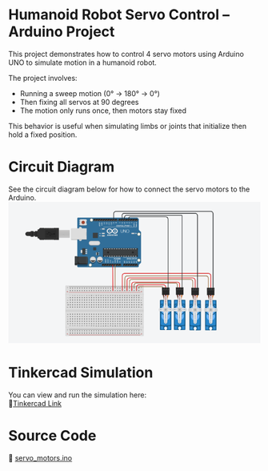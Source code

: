 # Humanoid Robot Servo Control – Arduino Project

This project demonstrates how to control 4 servo motors using Arduino UNO to simulate motion in a humanoid robot.

The project involves:
- Running a sweep motion (0° → 180° → 0°)  
- Then fixing all servos at 90 degrees
- The motion only runs once, then motors stay fixed

This behavior is useful when simulating limbs or joints that initialize then hold a fixed position.

# Circuit Diagram
See the circuit diagram below for how to connect the servo motors to the Arduino.
![Result](servo_motors.png)

# Tinkercad Simulation

You can view and run the simulation here:  
🔗[Tinkercad Link](https://www.tinkercad.com/things/awEof1thwt2-servomotors)


# Source Code

📄 [servo_motors.ino](./servo_motors.ino)


